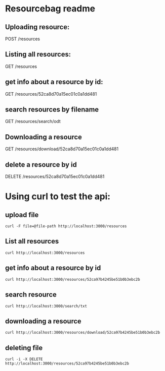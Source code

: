 # Resourcebag readme

## Uploading resource:
  POST /resources

## Listing all resources:
  GET /resources

## get info about a resource by id:
  GET /resources/52ca8d70a15ec01c0a1dd481

## search resources by filename
  GET /resources/search/odt

## Downloading a resource
  GET /resources/download/52ca8d70a15ec01c0a1dd481

## delete a resource by id
  DELETE /resources/52ca8d70a15ec01c0a1dd481


# Using curl to test the api:

## upload file
    curl -F file=@file-path http://localhost:3000/resources

## List all resources
    curl http://localhost:3000/resources

## get info about a resource by id
    curl http://localhost:3000/resources/52ca97b4245be51b0b3ebc2b

## search resource
    curl http://localhost:3000/search/txt

## downloading a resource
    curl http://localhost:3000/resources/download/52ca97b4245be51b0b3ebc2b

## deleting file
    curl -i -X DELETE http://localhost:3000/resources/52ca97b4245be51b0b3ebc2b
